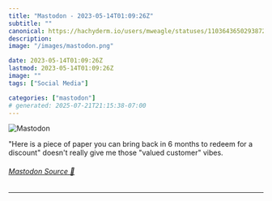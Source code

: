 ```yaml
---
title: "Mastodon - 2023-05-14T01:09:26Z"
subtitle: ""
canonical: https://hachyderm.io/users/mweagle/statuses/110364365029387298
description:
image: "/images/mastodon.png"

date: 2023-05-14T01:09:26Z
lastmod: 2023-05-14T01:09:26Z
image: ""
tags: ["Social Media"]

categories: ["mastodon"]
# generated: 2025-07-21T21:15:38-07:00
---
```

![Mastodon](/images/mastodon.png)

<p>&quot;Here is a piece of paper you can bring back in 6 months to redeem for a discount&quot; doesn&#39;t really give me those &quot;valued customer&quot; vibes.</p>


###### [Mastodon Source 🐘](https://hachyderm.io/@mweagle/110364365029387298)

___

